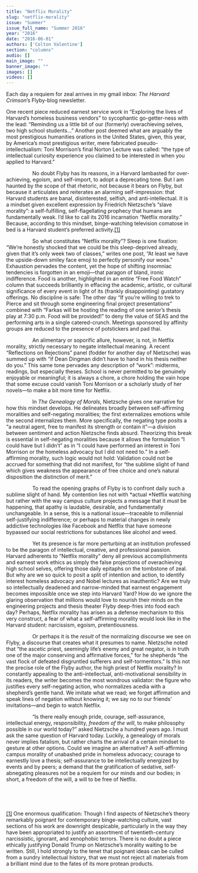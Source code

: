 ```yaml
---
title: "Netflix Morality"
slug: "netflix-morality"
issue: "Summer"
issue_full_name: "Summer 2016"
year: "2016"
date: "2016-06-01"
authors: ['Colton Valentine']
section: "columns"
audio: []
main_image: ""
banner_image: ""
images: []
videos: []
---
```

Each day a requiem for zeal arrives in my gmail inbox: *The Harvard Crimson*’s Flyby-blog newsletter.

 One recent piece reduced earnest service work in “Exploring the lives of Harvard’s homeless business vendors” to sycophantic go-getter-ness with the lead: “Reminding us a little bit of our (formerly) overachieving selves, two high school students…” Another post deemed what are arguably the most prestigious humanities orations in the United States, given, this year, by America’s most prestigious writer, mere fabricated pseudo-intellectualism: Toni Morrison’s final Norton Lecture was called: “the type of intellectual curiosity experience you claimed to be interested in when you applied to Harvard.”

                   No doubt Flyby has its reasons, in a Harvard lambasted for over-achieving, egoism, and self-import, to adopt a deprecating tone. But I am haunted by the scope of that rhetoric, not because it bears on Flyby, but because it articulates and reiterates an alarming self-impression: that Harvard students are banal, disinterested, selfish, and anti-intellectual. It is a mindset given excellent expression by Friedrich Nietzsche’s “slave morality”: a self-fulfilling, self-flagellating prophecy that humans are fundamentally weak. I’d like to call its 2016 incarnation “Netflix morality.” Because, according to this mindset, binge-watching television comatose in bed is a Harvard student’s preferred activity.[[1]](#_ftn1)

                   So what constitutes “Netflix morality”? Sleep is one fixation: “We’re honestly shocked that we could be this sleep-deprived already, given that it’s only week two of classes,” writes one post, “At least we have the upside-down smiley face emoji to perfectly personify our woes.” Exhaustion pervades the content, yet the hope of shifting insomniac tendencies is forgotten in an emoji—that paragon of bland, ironic indifference. Food is another, highlighted in an entire “Free Food Watch” column that succeeds brilliantly in effacing the academic, artistic, or cultural significance of every event in light of its (frankly disappointing) gustatory offerings. No discipline is safe: The other day “If you’re willing to trek to Pierce and sit through some engineering final project presentations” combined with “Farkas will be hosting the reading of one senior’s thesis play at 7:30 p.m. Food will be provided!” to deny the value of SEAS and the performing arts in a single catered-crunch. Meetings sponsored by affinity groups are reduced to the presence of potstickers and pad thai.

                   An alimentary or soporific allure, however, is not, in Netflix morality, strictly necessary to negate intellectual meaning. A recent “Reflections on Rejections” panel (fodder for another day of Nietzsche) was summed up with “if Dean Dingman didn’t have to hand in his thesis neither do you.” This same tone pervades any description of “work”: midterms, readings, but especially theses. School is never permitted to be genuinely enjoyable or meaningful; it is always a chore, a chore holding the vain hope that some excuse could vanish Toni Morrison or a scholarly study of her novels—to make a bit more time for Netflix.

                   In *The Genealogy of Morals*, Nietzsche gives one narrative for how this mindset develops. He delineates broadly between self-affirming moralities and self-negating moralities; the first externalizes emotions while the second internalizes them. More specifically, the negating type posits a “a neutral agent, free to manifest its strength or contain it”—a division between sentiment and action Nietzsche finds absurd. Theorizing this break is essential in self-negating moralities because it allows the formulation “I could have but I didn’t” as in “I could have performed an interest in Toni Morrison or the homeless advocacy but I did not need to.” In a self-affirming morality, such logic would not hold: Validation could not be accrued for something that did not manifest, for “the sublime slight of hand which gives weakness the appearance of free choice and one’s natural disposition the distinction of merit.”

                   To read the opening graphs of Flyby is to confront daily such a sublime slight of hand. My contention lies not with *actual *Netflix watching but rather with the way campus culture projects a message that it *must* be happening, that apathy is laudable, desirable, and fundamentally unchangeable. In a sense, this is a national issue—traceable to millennial self-justifying indifference; or perhaps to material changes in newly addictive technologies like Facebook and Netflix that have someone bypassed our social restrictions for substances like alcohol and weed.

                   Yet its presence is far more perturbing at an institution professed to be the paragon of intellectual, creative, and professional passion. Harvard adherents to “Netflix morality” deny all previous accomplishments and earnest work ethics as simply the false projections of overachieving high school selves, offering those daily epitaphs on the tombstone of zeal. But why are we so quick to posit a split of intention and action, to identify interest homeless advocacy and Nobel lectures as inauthentic? Are we truly so intellectually deadened and narrow-minded that earnest engagement becomes impossible once we step into Harvard Yard? How do we ignore the glaring observation that millions would love to nourish their minds on the engineering projects and thesis theater Flyby deep-fries into food each day? Perhaps, Netflix morality has arisen as a defense mechanism to this very construct, a fear of what a self-affirming morality would look like in the Harvard student: narcissism, egoism, pretentiousness.

                   Or perhaps it is the *result* of the normalizing discourse we see on Flyby, a discourse that creates what it presumes to name. Nietzsche noted that “the ascetic priest, seemingly life’s enemy and great negator, is in truth one of the major conserving and affirmative forces,” for he shepherds “the vast flock of defeated disgruntled sufferers and self-tormentors.” Is this not the precise role of the Flyby author, the high priest of Netflix morality? In constantly appealing to the anti-intellectual, anti-motivational sensibility in its readers, the writer becomes the most wondrous validator: the figure who justifies every self-negating action, who normalizes acedia with a shepherd’s gentle hand. We imitate what we read; we forget affirmation and speak lines of negation without knowing it; we say no to our friends’ invitations—and begin to watch Netflix.

                   “Is there really enough pride, courage, self-assurance, intellectual energy, responsibility, *freedom of the will*, to make philosophy possible in our world today?” asked Nietzsche a hundred years ago. I must ask the same question of Harvard today. Luckily, a genealogy of morals never implies fatalism, but rather charts the arrival of a certain mindset to gesture at other options. Could we imagine an alternative? A self-affirming campus morality of unabashed pride in homeless advocacy; courage to earnestly love a thesis; self-assurance to be intellectually energized by events and by peers; a demand that the gratification of sedative, self-abnegating pleasures not be a requiem for our minds and our bodies; in short, a freedom of the will, a will to be free of Netflix.

  

  

   
  [[1]](#_ftnref1) One enormous qualification: Though I find aspects of Nietzsche’s theory remarkably poignant for contemporary binge-watching culture, vast sections of his work are downright despicable, particularly in the way they have been appropriated to justify an assortment of twentieth-century narcissistic, ignorant, and xenophobic terrors. There is no doubt a piece ethically justifying Donald Trump on Nietzsche’s morality waiting to be written. Still, I hold strongly to the tenet that poignant ideas can be culled from a sundry intellectual history, that we must not reject all materials from a brilliant mind due to the fates of its more protean products.

  